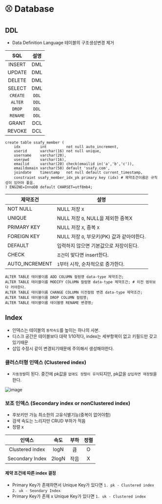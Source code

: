 # ​:baseball:​ Database



## DDL

- Data Definition Language 테이블의 구조생성변경 제거

|   SQL    | 설명  |
| :------: | :---: |
|  INSERT  |  DML  |
|  UPDATE  |  DML  |
|  DELETE  |  DML  |
|  SELECT  |  DML  |
| `CREATE` | `DDL` |
| `ALTER`  | `DDL` |
|  `DROP`  | `DDL` |
| `RENAME` | `DDL` |
|  GRANT   |  DCL  |
|  REVOKE  |  DCL  |



```mysql
create table ssafy_member (
	idx			int 		not null auto_increment,
	userid		varchar(16)	not null unique,
	username	varchar(20),
	userpwd		varchar(16),
	emailid		varchar(20) check(emailid in('a','b','c')),
	emaildomain	varchar(50) default 'ssafy.com',
	joindate	timestamp	not null default current_timestamp,
	constraint ssafy_member_idx_pk primary key (idx) # 제약조건이름은 규칙성이 있어야 좋음.
) ENGINE=InnoDB default CHARSET=utf8mb4;
```

| 제약조건       | 설명                                       |
| -------------- | ------------------------------------------ |
| NOT NULL       | NULL 저장 `X`                              |
| UNIQUE         | NULL 저장 `O`, NULL을 제외한 중복X         |
| PRIMARY KEY    | NULL 저장 `X`, 중복 `X`                    |
| FOREIGN KEY    | NULL 저장 `O`, 부모키(PK) 값과 같아야한다. |
| DEFAULT        | 입력하지 않으면 기본값으로 저장이된다.     |
| CHECK          | `조건`이 맞다면 insert한다.                |
| AUTO_INCREMENT | `1`부터 시작, 순차적으로 증가한다.         |



```mysql
ALTER TABLE 테이블이름 ADD COLUMN 컬럼명 data-type 제약조건;
ALTER TABLE 테이블이름 MODIFY COLUMN 컬럼명 data-type 제약조건; # 이전 범위보다 커야한다.
ALTER TABLE 테이블이름 CHANGE COLUMN 이전컬럼 변경 data-type 제약조건;
ALTER TABLE 테이블이름 DROP COLUMN 컬럼명;
ALTER TABLE 테이블이름 테이블명 RENAME 변경명;
```



## Index

- 인덱스는 테이블의 `동작속도`를 높이는 하나의 사본. 
- 디스크 공간은 테이블보다  대략 1/10적다, index는 세부항복이 없고 키필드만 갖고 있기때문
- 삽입 수정시 같이 변경되기때문에 주의해서 생성해야한다.



### 클러스터형 인덱스 (Clustered index)

- `자동정렬`이 된다. 중간에 pk값을 `없애도 정렬이 유지`되지만, pk값을 `삽입하면 재정렬`을 한다.

![image](https://github.com/SeokJuGo/SeokJuGo/assets/116260619/06d5f6cb-e82c-4808-abb4-ede51382fcb7)



### 보조 인덱스 (Secondary index or nonClustered index)

- 후보키만 가능 최소한의 고유식별기능(중복이 없어야함)
- 검색 속도는 느리지만 CRUD 부하가 적음
- 정렬 x

|     인덱스      | 속도  | 부하 | 정렬 |
| :-------------: | :---: | :--: | :--: |
| Clustered index | logN  |  큼  |  O   |
| Secondary Index | 2logN | 작음 |  X   |



#### 제약 조건에 따른 index 결정

- Primary Key가 존재하면서 Unique Key가 있다면 `1. pk - Clustered index` `2. uk - Seondary Index`
- Primary Key가 존재 x Unique Key가 있다면 `1. uk - Clustered index`



